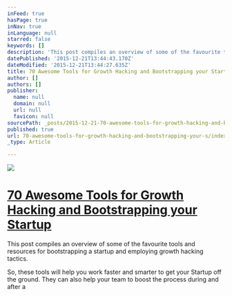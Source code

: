 ```yaml
---
inFeed: true
hasPage: true
inNav: true
inLanguage: null
starred: false
keywords: []
description: 'This post compiles an overview of some of the favourite tools and resources for bootstrapping a startup and employing growth hacking tactics. So, these tools will help you work faster and smarter to get your Startup off the ground. They can also help your team to boost the process during and after a Startup Weekend. So, have a look at these tools first to know best which tool to use when.'
datePublished: '2015-12-21T13:44:43.170Z'
dateModified: '2015-12-21T13:44:27.635Z'
title: 70 Awesome Tools for Growth Hacking and Bootstrapping your Startup
author: []
authors: []
publisher:
  name: null
  domain: null
  url: null
  favicon: null
sourcePath: _posts/2015-12-21-70-awesome-tools-for-growth-hacking-and-bootstrapping-your-s.md
published: true
url: 70-awesome-tools-for-growth-hacking-and-bootstrapping-your-s/index.html
_type: Article

---
```

![](https://the-grid-user-content.s3-us-west-2.amazonaws.com/ab002877-ffca-48a6-aa0e-5ef0996bd068.jpg)

# [70 Awesome Tools for Growth Hacking and Bootstrapping your Startup][0]

This post compiles an overview of some of the favourite tools and resources for bootstrapping a startup and employing growth hacking tactics.

So, these tools will help you work faster and smarter to get your Startup off the ground. They can also help your team to boost the process during and after a

[0]: https://blog.up.co/2015/04/08/tools-growthhacking-bootstrapping-your-startup/